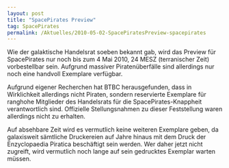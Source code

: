```yaml
---
layout: post
title: "SpacePirates Preview"
tag: SpacePirates
permalink: /Aktuelles/2010-05-02-SpacePiratesPreview-spacepirates
---
```



Wie der galaktische Handelsrat soeben bekannt gab, wird das Preview für SpacePirates nur noch bis zum 4 Mai 2010, 24 MESZ (terranischer Zeit) vorbestellbar sein. Aufgrund massiver Piratenüberfälle sind allerdings nur noch eine handvoll Exemplare verfügbar.

Aufgrund eigener Recherchen hat BTBC herausgefunden, dass in Wirklichkeit allerdings nicht Piraten, sondern reservierte Exemplare für ranghohe Mitglieder des Handelsrats für die SpacePirates-Knappheit verantwortlich sind. Offizielle Stellungsnahmen zu dieser Feststellung waren allerdings nicht zu erhalten.

Auf absehbare Zeit wird es vermutlich keine weiteren Exemplare geben, da galaxisweit sämtliche Druckereien auf Jahre hinaus mit dem Druck der Enzyclopaedia Piratica beschäftigt sein werden. Wer daher jetzt nicht zugreift, wird vermutlich noch lange auf sein gedrucktes Exemplar warten müssen.


